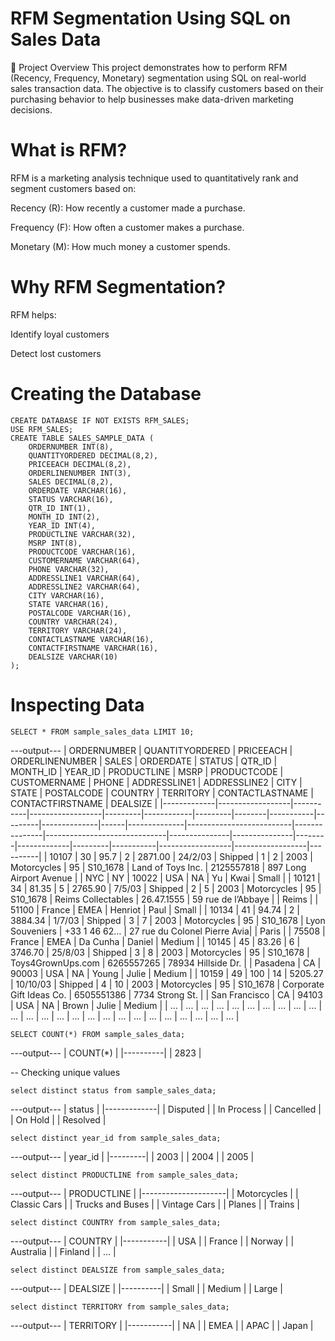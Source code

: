 # RFM Segmentation Using SQL on Sales Data
📌 Project Overview
This project demonstrates how to perform RFM (Recency, Frequency, Monetary) segmentation using SQL on real-world sales transaction data. The objective is to classify customers based on their purchasing behavior to help businesses make data-driven marketing decisions.

# What is RFM?
RFM is a marketing analysis technique used to quantitatively rank and segment customers based on:

Recency (R): How recently a customer made a purchase.

Frequency (F): How often a customer makes a purchase.

Monetary (M): How much money a customer spends.

# Why RFM Segmentation?
RFM helps:

Identify loyal customers

Detect lost customers

# Creating the Database
```
CREATE DATABASE IF NOT EXISTS RFM_SALES;
USE RFM_SALES;
CREATE TABLE SALES_SAMPLE_DATA (
    ORDERNUMBER INT(8),
    QUANTITYORDERED DECIMAL(8,2),
    PRICEEACH DECIMAL(8,2),
    ORDERLINENUMBER INT(3),
    SALES DECIMAL(8,2),
    ORDERDATE VARCHAR(16),
    STATUS VARCHAR(16),
    QTR_ID INT(1),
    MONTH_ID INT(2),
    YEAR_ID INT(4),
    PRODUCTLINE VARCHAR(32),
    MSRP INT(8),
    PRODUCTCODE VARCHAR(16),
    CUSTOMERNAME VARCHAR(64),
    PHONE VARCHAR(32),
    ADDRESSLINE1 VARCHAR(64),
    ADDRESSLINE2 VARCHAR(64),
    CITY VARCHAR(16),
    STATE VARCHAR(16),
    POSTALCODE VARCHAR(16),
    COUNTRY VARCHAR(24),
    TERRITORY VARCHAR(24),
    CONTACTLASTNAME VARCHAR(16),
    CONTACTFIRSTNAME VARCHAR(16),
    DEALSIZE VARCHAR(10)
);
```
# Inspecting Data
```
SELECT * FROM sample_sales_data LIMIT 10;
```
---output---
| ORDERNUMBER | QUANTITYORDERED | PRICEEACH | ORDERLINENUMBER | SALES   | ORDERDATE | STATUS  | QTR_ID | MONTH_ID | YEAR_ID | PRODUCTLINE | MSRP | PRODUCTCODE | CUSTOMERNAME            | PHONE         | ADDRESSLINE1                | ADDRESSLINE2 | CITY          | STATE | POSTALCODE | COUNTRY | TERRITORY | CONTACTLASTNAME | CONTACTFIRSTNAME | DEALSIZE |
|-------------|------------------|-----------|------------------|---------|------------|---------|--------|-----------|---------|--------------|------|--------------|--------------------------|---------------|------------------------------|---------------|---------------|--------|-------------|---------|-----------|------------------|------------------|----------|
| 10107       | 30               | 95.7      | 2                | 2871.00 | 24/2/03    | Shipped | 1      | 2         | 2003    | Motorcycles  | 95   | S10_1678     | Land of Toys Inc.        | 2125557818    | 897 Long Airport Avenue      |               | NYC           | NY     | 10022       | USA     | NA        | Yu               | Kwai             | Small    |
| 10121       | 34               | 81.35     | 5                | 2765.90 | 7/5/03     | Shipped | 2      | 5         | 2003    | Motorcycles  | 95   | S10_1678     | Reims Collectables       | 26.47.1555    | 59 rue de l’Abbaye           |               | Reims         |        | 51100       | France  | EMEA      | Henriot          | Paul             | Small    |
| 10134       | 41               | 94.74     | 2                | 3884.34 | 1/7/03     | Shipped | 3      | 7         | 2003    | Motorcycles  | 95   | S10_1678     | Lyon Souveniers          | +33 1 46 62…  | 27 rue du Colonel Pierre Avia|               | Paris         |        | 75508       | France  | EMEA      | Da Cunha         | Daniel           | Medium   |
| 10145       | 45               | 83.26     | 6                | 3746.70 | 25/8/03    | Shipped | 3      | 8         | 2003    | Motorcycles  | 95   | S10_1678     | Toys4GrownUps.com        | 6265557265    | 78934 Hillside Dr.           |               | Pasadena      | CA     | 90003       | USA     | NA        | Young            | Julie            | Medium   |
| 10159       | 49               | 100       | 14               | 5205.27 | 10/10/03   | Shipped | 4      | 10        | 2003    | Motorcycles  | 95   | S10_1678     | Corporate Gift Ideas Co. | 6505551386    | 7734 Strong St.              |               | San Francisco | CA     | 94103       | USA     | NA        | Brown            | Julie            | Medium   |
| ...         | ...              | ...       | ...              | ...     | ...        | ...     | ...    | ...       | ...     | ...          | ...  | ...          | ...                      | ...           | ...                          | ...           | ...           | ...    | ...         | ...     | ...       | ...              | ...              | ...      |

```
SELECT COUNT(*) FROM sample_sales_data;
```
---output---
| COUNT(*) |
|----------|
| 2823     |

-- Checking unique values
```
select distinct status from sample_sales_data;
```
---output---
| status      |
|-------------|
| Disputed    |
| In Process  |
| Cancelled   |
| On Hold     |
| Resolved    |

```
select distinct year_id from sample_sales_data;
```
---output---
| year_id |
|---------|
| 2003    |
| 2004    |
| 2005    |

```
select distinct PRODUCTLINE from sample_sales_data;
```
---output---
| PRODUCTLINE         |
|---------------------|
| Motorcycles         |
| Classic Cars        |
| Trucks and Buses    |
| Vintage Cars        |
| Planes              |
| Trains              |

```
select distinct COUNTRY from sample_sales_data;
```
---output---
| COUNTRY   |
|-----------|
| USA       |
| France    |
| Norway    |
| Australia |
| Finland   |
| ...       |

```
select distinct DEALSIZE from sample_sales_data;
```
---output---
| DEALSIZE |
|----------|
| Small    |
| Medium   |
| Large    |

```
select distinct TERRITORY from sample_sales_data;
```
---output---
| TERRITORY |
|-----------|
| NA        |
| EMEA      |
| APAC      |
| Japan     |








